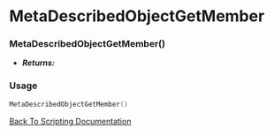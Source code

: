 # MetaDescribedObjectGetMember

### MetaDescribedObjectGetMember()
- ***Returns:*** 

### Usage

```Lua
MetaDescribedObjectGetMember()
```


[Back To Scripting Documentation](../README.md)
